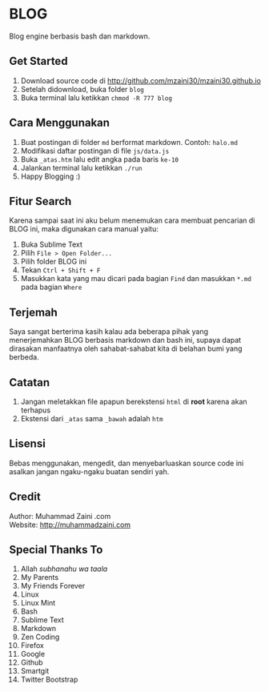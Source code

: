 # BLOG

Blog engine berbasis bash dan markdown.

## Get Started

1. Download source code di <http://github.com/mzaini30/mzaini30.github.io>
2. Setelah didownload, buka folder `blog`
3. Buka terminal lalu ketikkan `chmod -R 777 blog`

## Cara Menggunakan

1. Buat postingan di folder `md` berformat markdown. Contoh: `halo.md`
2. Modifikasi daftar postingan di file `js/data.js`
3. Buka `_atas.htm` lalu edit angka pada baris `ke-10`
4. Jalankan terminal lalu ketikkan `./run`
5. Happy Blogging :)

## Fitur Search

Karena sampai saat ini aku belum menemukan cara membuat pencarian di BLOG ini, maka digunakan cara manual yaitu:

1. Buka Sublime Text
2. Pilih `File > Open Folder...`
3. Pilih folder BLOG ini
4. Tekan `Ctrl + Shift + F`
5. Masukkan kata yang mau dicari pada bagian `Find` dan masukkan `*.md` pada bagian `Where`

## Terjemah

Saya sangat berterima kasih kalau ada beberapa pihak yang menerjemahkan BLOG berbasis markdown dan bash ini, supaya dapat dirasakan manfaatnya oleh sahabat-sahabat kita di belahan bumi yang berbeda.

## Catatan

1. Jangan meletakkan file apapun berekstensi `html` di **root** karena akan terhapus
2. Ekstensi dari `_atas` sama `_bawah` adalah `htm`

## Lisensi

Bebas menggunakan, mengedit, dan menyebarluaskan source code ini asalkan jangan ngaku-ngaku buatan sendiri yah.

## Credit

Author: Muhammad Zaini .com <br>
Website: <http://muhammadzaini.com>

## Special Thanks To

1. Allah _subhanahu wa taala_
2. My Parents
3. My Friends Forever
4. Linux
5. Linux Mint
6. Bash
7. Sublime Text
8. Markdown
9. Zen Coding
10. Firefox
11. Google
12. Github
13. Smartgit
14. Twitter Bootstrap